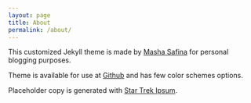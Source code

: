 ```yaml
---
layout: page
title: About
permalink: /about/
---
```


This customized Jekyll theme is made by [Masha Safina](http://masha.space/) for personal blogging purposes.

Theme is available for use at [Github](https://github.com/mashlo/captains-log) and has few color schemes options.

Placeholder copy is generated with [Star Trek Ipsum](http://vlad-saling.github.io/star-trek-ipsum/).